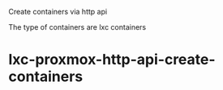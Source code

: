 Create containers via http api

The type of containers are lxc containers

# lxc-proxmox-http-api-create-containers
